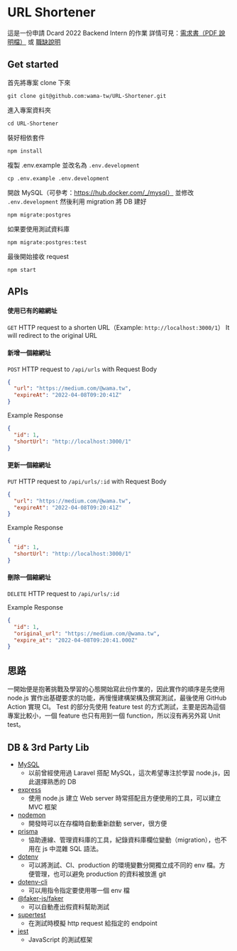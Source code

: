 # URL Shortener

這是一份申請 Dcard 2022 Backend Intern 的作業
詳情可見：[需求書（PDF 說明檔）](https://drive.google.com/file/d/1AreBiHDUYXH6MI5OqWpKP-f6-W0zA8np/view) 或 [職缺說明](https://boards.greenhouse.io/dcard/jobs/3874841)

## Get started

首先將專案 clone 下來

```shell
git clone git@github.com:wama-tw/URL-Shortener.git
```

進入專案資料夾

```shell
cd URL-Shortener
```

裝好相依套件

```shell
npm install
```

複製 .env.example 並改名為 `.env.development`

```shell
cp .env.example .env.development
```

開啟 MySQL（可參考：https://hub.docker.com/_/mysql）
並修改 `.env.development`
然後利用 migration 將 DB 建好

```shell
npm migrate:postgres
```

如果要使用測試資料庫

```shell
npm migrate:postgres:test
```

最後開始接收 request

```shell
npm start
```

## APIs

#### 使用已有的縮網址

`GET` HTTP request to a shorten URL（Example: `http://localhost:3000/1`）
It will redirect to the original URL

#### 新增一個縮網址

`POST` HTTP request to `/api/urls`
with Request Body

```json
{
  "url": "https://medium.com/@wama.tw",
  "expireAt": "2022-04-08T09:20:41Z"
}
```

Example Response

```json
{
  "id": 1,
  "shortUrl": "http://localhost:3000/1"
}
```

#### 更新一個縮網址

`PUT` HTTP request to `/api/urls/:id`
with Request Body

```json
{
  "url": "https://medium.com/@wama.tw",
  "expireAt": "2022-04-08T09:20:41Z"
}
```

Example Response

```json
{
  "id": 1,
  "shortUrl": "http://localhost:3000/1"
}
```

#### 刪除一個縮網址

`DELETE` HTTP request to `/api/urls/:id`

Example Response

```json
{
  "id": 1,
  "original_url": "https://medium.com/@wama.tw",
  "expire_at": "2022-04-08T09:20:41.000Z"
}
```

## 思路

一開始便是抱著挑戰及學習的心態開始寫此份作業的，因此實作的順序是先使用 node.js 實作出基礎要求的功能，再慢慢建構架構及撰寫測試，最後使用 GitHub Action 實現 CI。
Test 的部分先使用 feature test 的方式測試，主要是因為這個專案比較小，一個 feature 也只有用到一個 function，所以沒有再另外寫 Unit test。

## DB & 3rd Party Lib

- [MySQL](https://www.mysql.com/)
  - 以前曾經使用過 Laravel 搭配 MySQL，這次希望專注於學習 node.js，因此選擇熟悉的 DB
- [express](https://expressjs.com/)
  - 使用 node.js 建立 Web server 時常搭配且方便使用的工具，可以建立 MVC 框架
- [nodemon](https://www.npmjs.com/package/nodemon)
  - 開發時可以在存檔時自動重新啟動 server，很方便
- [prisma](https://www.prisma.io/)
  - 協助連線、管理資料庫的工具，紀錄資料庫欄位變動（migration），也不用在 js 中混雜 SQL 語法。
- [dotenv](https://www.npmjs.com/package/dotenv)
  - 可以將測試、CI、production 的環境變數分開獨立成不同的 env 檔。方便管理，也可以避免 production 的資料被放進 git
- [dotenv-cli](https://www.npmjs.com/package/dotenv-cli)
  - 可以用指令指定要使用哪一個 env 檔
- [@faker-js/faker](https://www.npmjs.com/package/@faker-js/faker)
  - 可以自動產出假資料幫助測試
- [supertest](https://www.npmjs.com/package/supertest)
  - 在測試時模擬 http request 給指定的 endpoint
- [jest](https://jestjs.io/)
  - JavaScript 的測試框架
